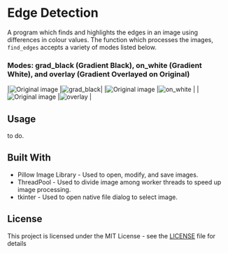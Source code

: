 # Edge Detection

A program which finds and highlights the edges in an image using differences in colour values.
The function which processes the images, `find_edges` accepts a variety of modes listed below.
### Modes: grad_black (Gradient Black), on_white (Gradient White), and overlay (Gradient Overlayed on Original)
|![Original image](https://i.imgur.com/S5ACk9W.jpg) |![grad_black](https://i.imgur.com/rgg0wKL.jpg)|
|![Original image](https://i.imgur.com/S5ACk9W.jpg) |![on_white](https://i.imgur.com/OEqrsDZ.jpg)  |
|![Original image](https://i.imgur.com/S5ACk9W.jpg) |![overlay](https://i.imgur.com/6EtNgqd.jpg)   |


## Usage

to do.

## Built With

* Pillow Image Library - Used to open, modify, and save images.
* ThreadPool - Used to divide image among worker threads to speed up image processing.
* tkinter - Used to open native file dialog to select image.

## License

This project is licensed under the MIT License - see the [LICENSE](LICENSE) file for details
